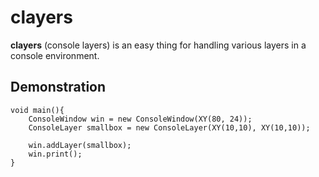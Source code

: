 # clayers
**clayers** (console layers) is an easy thing for handling various layers in a console environment.

## Demonstration
```
void main(){
	ConsoleWindow win = new ConsoleWindow(XY(80, 24));
	ConsoleLayer smallbox = new ConsoleLayer(XY(10,10), XY(10,10));

	win.addLayer(smallbox);
	win.print();
}
```
